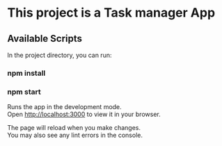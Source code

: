 # This project is a Task manager App

## Available Scripts

In the project directory, you can run:
### npm install

### npm start

Runs the app in the development mode.\
Open [http://localhost:3000](http://localhost:3000) to view it in your browser.

The page will reload when you make changes.\
You may also see any lint errors in the console.